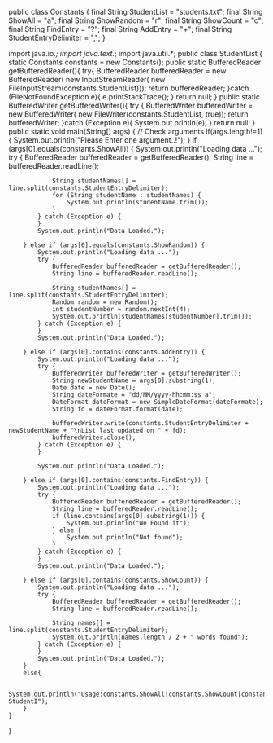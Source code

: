 public class Constants {
    final String StudentList = "students.txt";
    final String ShowAll = "a";
    final String ShowRandom = "r";
    final String ShowCount = "c";
    final String FindEntry = "?";
    final String AddEntry = "+";
    final String StudentEntryDelimiter = ",";
}


import java.io.*;
import java.text.*;
import java.util.*;
public class StudentList {
    static Constants constants = new Constants();
    public static BufferedReader getBufferedReader(){
        try{
            BufferedReader bufferedReader = new BufferedReader(
                    new InputStreamReader(
                            new FileInputStream(constants.StudentList)));
            return  bufferedReader;
        }catch (FileNotFoundException e){
            e.printStackTrace();
        }
        return null;
    }
    public static BufferedWriter getBufferedWriter(){
        try {
            BufferedWriter bufferedWriter = new BufferedWriter(
                    new FileWriter(constants.StudentList, true));
             return  bufferedWriter;
        }catch (Exception e){
            System.out.println(e);
        }
        return  null;
    }
    public static void main(String[] args) {
  //            Check arguments
        if(args.length!=1)
        {
            System.out.println("Please Enter one argument..!");
        }
        if (args[0].equals(constants.ShowAll)) {
            System.out.println("Loading data ...");
            try {
               BufferedReader bufferedReader = getBufferedReader();
                               String line = bufferedReader.readLine();
                
                String studentNames[] = line.split(constants.StudentEntryDelimiter);
                for (String studentName : studentNames) {
                    System.out.println(studentName.trim());
                }
            } catch (Exception e) {
            }
            System.out.println("Data Loaded.");
        
        } else if (args[0].equals(constants.ShowRandom)) {
            System.out.println("Loading data ...");
            try {
                BufferedReader bufferedReader = getBufferedReader();
                String line = bufferedReader.readLine();
                
                String studentNames[] = line.split(constants.StudentEntryDelimiter);
                Random random = new Random();
                int studentNumber = random.nextInt(4);
                System.out.println(studentNames[studentNumber].trim());
            } catch (Exception e) {
            }
            System.out.println("Data Loaded.");
        
        } else if (args[0].contains(constants.AddEntry)) {
            System.out.println("Loading data ...");
            try {
                BufferedWriter bufferedWriter = getBufferedWriter();
                String newStudentName = args[0].substring(1);
                Date date = new Date();
                String dateFormate = "dd/MM/yyyy-hh:mm:ss a";
                DateFormat dateFormat = new SimpleDateFormat(dateFormate);
                String fd = dateFormat.format(date);
                
                bufferedWriter.write(constants.StudentEntryDelimiter + newStudentName + "\nList last updated on " + fd);
                bufferedWriter.close();
            } catch (Exception e) {
            }

            System.out.println("Data Loaded.");
        
        } else if (args[0].contains(constants.FindEntry)) {
            System.out.println("Loading data ...");
            try {
                BufferedReader bufferedReader = getBufferedReader();
                String line = bufferedReader.readLine();
                if (line.contains(args[0].substring(1))) {
                    System.out.println("We Found it");
                } else {
                    System.out.println("Not found");
                }
            } catch (Exception e) {
            }
            System.out.println("Data Loaded.");
        
        } else if (args[0].contains(constants.ShowCount)) {
            System.out.println("Loading data ...");
            try {
                BufferedReader bufferedReader = getBufferedReader();
                String line = bufferedReader.readLine();
                
                String names[] = line.split(constants.StudentEntryDelimiter);
                System.out.println(names.length / 2 + " words found");
            } catch (Exception e) {
            }
            System.out.println("Data Loaded.");
        }
        else{
           
            System.out.println("Usage:constants.ShowAll|constants.ShowCount|constants.ShowRandom|+Studenti|?StudentI");
        }
    }
}
